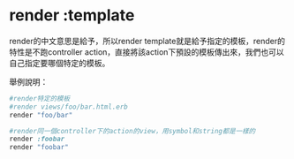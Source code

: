 # render :template

render的中文意思是給予，所以render template就是給予指定的模板，render的特性是不跑controller action，直接將該action下預設的模板傳出來，我們也可以自己指定要哪個特定的模板。

舉例說明：
```ruby
#render特定的模板
#render views/foo/bar.html.erb
render "foo/bar"

#render同一個controller下的action的view，用symbol和string都是一樣的
render :foobar
render "foobar"
```

